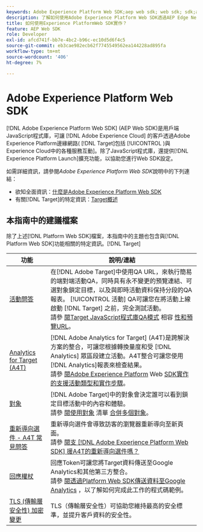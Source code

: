 ```yaml
---
keywords: Adobe Experience Platform Web SDK;aep web sdk; web sdk; sdk;adobe experience cloud；平台邊緣網路；adobe experience platform邊緣網路；邊緣網路；aep邊緣網路
description: 了解如何使用Adobe Experience Platform Web SDK透過AEP Edge Network與Adobe Experience Cloud中的各種服務互動。
title: 如何使用Experience PlatformWeb SDK實作？
feature: AEP Web SDK
role: Developer
exl-id: afcd741f-bb7e-4bc2-b96c-ec10d5d6f4c5
source-git-commit: eb3cae982ecb62f7745549562ea144228ad895fa
workflow-type: tm+mt
source-wordcount: '406'
ht-degree: 7%

---
```


# Adobe Experience Platform Web SDK

[!DNL Adobe Experience Platform Web SDK] (AEP Web SDK)是用戶端JavaScript程式庫，可讓 [!DNL Adobe Experience Cloud] 的客戶透過Adobe Experience Platform邊緣網路( [!DNL Target]包括 [!UICONTROL )與Experience Cloud中的各種服務互動]。除了JavaScript程式庫，還提供[!DNL Experience Platform Launch]擴充功能，以協助您進行Web SDK設定。

如需詳細資訊，請參閱&#x200B;*Adobe Experience Platform Web SDK*&#x200B;說明中的下列連結：

* 欲知全面資訊：[什麼是Adobe Experience Platform Web SDK](https://experienceleague.adobe.com/docs/experience-platform/edge/home.html)
* 有關[!DNL Target]的特定資訊：[Target概述](https://experienceleague.adobe.com/docs/experience-platform/edge/personalization/adobe-target/target-overview.html)

## 本指南中的建議檔案

除了上述[!DNL Platform Web SDK]檔案，本指南中的主題也包含與[!DNL Platform Web SDK]功能相關的特定資訊。[!DNL Target]

| 功能 | 說明/連結 |
| --- | --- |
| [活動問答](/help/c-activities/c-activity-qa/activity-qa.md) | 在[!DNL Adobe Target]中使用QA URL，來執行簡易的端對端活動QA，同時具有永不變更的預覽連結、可選對象鎖定目標，以及與即時活動資料保持分段的QA報表。 [!UICONTROL 活動] QA可讓您在將活動上線啟動 [!DNL Target] 之前，完全測試活動。<br>請參 [閱Target JavaScript程式庫QA模式](/help/c-activities/c-activity-qa/activity-qa.md#compatibility) 相容 [性和預覽URL](/help/c-activities/c-activity-qa/activity-qa.md#preview)。 |
| [Analytics for Target (A4T)](/help/c-integrating-target-with-mac/a4t/a4t.md) | [!DNL Adobe Analytics for Target] (A4T)是跨解決方案的整合，可讓您根據轉換量度和受 [!DNL Analytics] 眾區段建立活動。A4T整合可讓您使用[!DNL Analytics]報表來檢查結果。<br>請參 [閱Adobe Experience Platform](/help/c-integrating-target-with-mac/a4t/a4t.md#section_F487896214BF4803AF78C552EF1669AA)  Web  [SDK實作的支援活動類型和實作步驟](/help/c-integrating-target-with-mac/a4t/a4timplementation.md#platform)。 |
| [對象](/help/c-target/target.md) | [!DNL Adobe Target]中的對象會決定誰可以看到鎖定目標活動中的內容和體驗。<br>請參 [閱使用對象](/help/c-target/c-audiences/audiences.md#use-list) 清單 [合併多個對象](/help/c-target/combining-multiple-audiences.md)。 |
| [重新導向選件 - A4T 常見問答](/help/c-integrating-target-with-mac/a4t/r-a4t-faq/a4t-faq-redirect-offers.md) | 重新導向選件會導致訪客的瀏覽器重新導向至新頁面。<br>請參 [閱支 [!DNL Adobe Experience Platform Web SDK] 援A4T的重新導向選件嗎？](/help/c-integrating-target-with-mac/a4t/r-a4t-faq/a4t-faq-redirect-offers.md#platform) |
| [回應權杖](/help/administrating-target/response-tokens.md) | 回應Token可讓您將Target資料傳送至Google Analytics和其他第三方整合。<br>請參 [閱透過Platform Web SDK傳送資料至Google Analytics](/help/administrating-target/response-tokens.md#platform-web-sdk) ，以了解如何完成此工作的程式碼範例。 |
| [TLS (傳輸層安全性) 加密變更](/help/c-implementing-target/c-considerations-before-you-implement-target/tls-transport-layer-security-encryption.md) | TLS（傳輸層安全性）可協助您維持最高的安全標準，並提升客戶資料的安全性。 |
